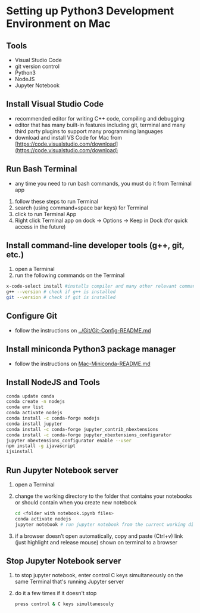 # Setting up Python3 Development Environment on Mac

## Tools

- Visual Studio Code
- git version control
- Python3
- NodeJS
- Jupyter Notebook

## Install Visual Studio Code

- recommended editor for writing C++ code, compiling and debugging
- editor that has many built-in features including git, terminal and many third party plugins to support many programming languages
- download and install VS Code for Mac from [https://code.visualstudio.com/download](https://code.visualstudio.com/download)

## Run Bash Terminal

- any time you need to run bash commands, you must do it from Terminal app

1. follow these steps to run Terminal
2. search (using command+space bar keys) for Terminal
3. click to run Terminal App
4. Right click Terminal app on dock -> Options -> Keep in Dock (for quick access in the future)

## Install command-line developer tools (g++, git, etc.)

1. open a Terminal
2. run the following commands on the Terminal

  ```bash
  x-code-select install #installs compiler and many other relevant command-line tools
  g++ --version # check if g++ is installed
  git --version # check if git is installed
  ```

## Configure Git

- follow the instructions on [../Git/Git-Config-README.md](../Git/Git-Config-README.md)

## Install miniconda Python3 package manager

- follow the instructions on [Mac-Miniconda-README.md](Mac-Miniconda-README.md)

## Install NodeJS and Tools

```bash
conda update conda
conda create -n nodejs
conda env list
conda activate nodejs
conda install -c conda-forge nodejs
conda install jupyter
conda install -c conda-forge jupyter_contrib_nbextensions
conda install -c conda-forge jupyter_nbextensions_configurator
jupyter nbextensions_configurator enable --user
npm install -g ijavascript
ijsinstall
```

## Run Jupyter Notebook server

1. open a Terminal
2. change the working directory to the folder that contains your notebooks or should contain when you create new notebook

    ```bash
    cd <folder with notebook.ipynb files>
    conda activate nodejs
    jupyter notebook # run jupyter notebook from the current working directory
    ```

3. if a browser doesn’t open automatically, copy and paste (Ctrl+v) link (just highlight and release mouse) shown on terminal to a browser

## Stop Jupyter Notebook server

1. to stop jupyter notebook, enter control C keys simultaneously on the same Terminal that's running Jupyter server
2. do it a few times if it doesn't stop

    ```bash
    press control & C keys simultanesouly
    ```
